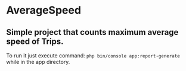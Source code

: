 # AverageSpeed
## Simple project that counts maximum average speed of Trips.

To run it just execute command:
`php bin/console app:report-generate`
while in the app directory.

